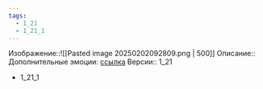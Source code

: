 ```yaml
---
tags:
  - 1_21
  - 1_21_1
---
```

Изображение::![[Pasted image 20250202092809.png | 500]]
Описание:: Дополнительные эмоции: [ссылка](https://docs.google.com/document/d/1AK0w8M1_oZ3Z3VxoETT4QJ-OjVsP1AzqE0kHhSazymQ/edit?tab=t.0)
Версии:: 1_21
  - 1_21_1